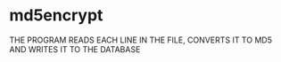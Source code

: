 # md5encrypt
THE PROGRAM READS EACH LINE IN THE FILE, CONVERTS IT TO MD5 AND WRITES IT TO THE DATABASE
